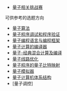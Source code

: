 - [量子相关挑战赛](./challenge.md)

可供参考的选题方向

+ [量子算法](./qalg.md)
+ [量子程序调试和程序验证](./qassert.md)
+ [量子编程语言与编程框架](./qpl.md)
+ [量子计算的编译器](./qcompiler.md)
+ [量子-经典混合计算及编译](./qchybrid.md)
+ [量子线路优化](./qcircuitOpt.md)
+ [量子程序的量子比特映射](./qubitmapping.md)
+ [量子模拟器](./qsimulator.md)
+ [量子计算机体系结构](./qarch.md)
+ [量子调控]

